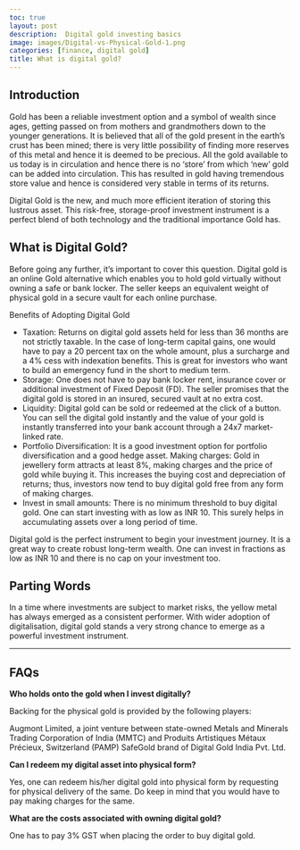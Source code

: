 ```yaml
---
toc: true
layout: post
description:  Digital gold investing basics
image: images/Digital-vs-Physical-Gold-1.png
categories: [finance, digital gold]
title: What is digital gold?
---
```


## Introduction

Gold has been a reliable investment option and a symbol of wealth since ages, getting passed on from mothers and grandmothers down to the younger generations. It is believed that all of the gold present in the earth’s crust has been mined; there is very little possibility of finding more reserves of this metal and hence it is deemed to be precious. All the gold available to us today is in circulation and hence there is no ‘store’ from which ‘new’ gold can be added into circulation. This has resulted in gold having tremendous store value and hence is considered very stable in terms of its returns.

Digital Gold is the new, and much more efficient iteration of storing this lustrous asset. This risk-free, storage-proof investment instrument is a perfect blend of both technology and the traditional importance Gold has.

## What is Digital Gold?

Before going any further, it’s important to cover this question. Digital gold is an online Gold alternative which enables you to hold gold virtually without owning a safe or bank locker. The seller keeps an equivalent weight of physical gold in a secure vault for each online purchase.

Benefits of Adopting Digital Gold
- Taxation: Returns on digital gold assets held for less than 36 months are not strictly taxable. In the case of long-term capital gains, one would  have to pay a 20 percent tax on the whole amount, plus a surcharge and a 4% cess with indexation benefits. This is great for investors who want to build an emergency fund in the short to medium term.
- Storage: One does not have to pay bank locker rent, insurance cover or additional investment of Fixed Deposit (FD). The seller promises that the digital gold is stored in an insured, secured vault at no extra cost.
- Liquidity: Digital gold can be sold or redeemed at the click of a button. You can sell the digital gold instantly and the value of your gold is instantly transferred into your bank account through a 24x7 market-linked rate.
- Portfolio Diversification: It is a good investment option for portfolio diversification and a good hedge asset.
Making charges: Gold in jewellery form attracts at least 8%, making charges and the price of gold while buying it. This increases the buying cost and depreciation of returns; thus, investors now tend to buy digital gold free from any form of making charges.
- Invest in small amounts: There is no minimum threshold to buy digital gold. One can start investing with as low as INR 10. This surely helps in accumulating assets over a long period of time.

Digital gold is the perfect instrument to begin your investment journey. It is a great way to create robust long-term wealth. One can invest in fractions as low as INR 10 and there is no cap on your investment too.

## Parting Words

In a time where investments are subject to market risks, the yellow metal has always emerged as a consistent performer. With wider adoption of digitalisation, digital gold stands a very strong chance to emerge as a powerful investment instrument.

---

## FAQs

**Who holds onto the gold when I invest digitally?**

Backing for the physical gold is provided by the following players:

Augmont Limited, a joint venture between state-owned Metals and Minerals Trading Corporation of India (MMTC) and Produits Artistiques Métaux Précieux, Switzerland (PAMP)
SafeGold brand of Digital Gold India Pvt. Ltd.

**Can I redeem my digital asset into physical form?**

Yes, one can redeem his/her digital gold into physical form by requesting for physical delivery of the same. Do keep in mind that you would have to pay making charges for the same.

**What are the costs associated with owning digital gold?**

One has to pay 3% GST when placing the order to buy digital gold.

